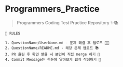 # Programmers_Practice

> Programmers Coding Test Practice Repository ✨📚

```
📝 RULES

1. QuestionName/UserName.md - 문제 해결 후 업로드 👩‍💻
2. QuestionName/README.md - 해당 문제 업로드 📚
3. PR 올린 후 확인 받을 시 본인이 직접 merge 하기 🙌
4. Commit Message는 한눈에 알아보기 쉽게 작성하기 👀
```
